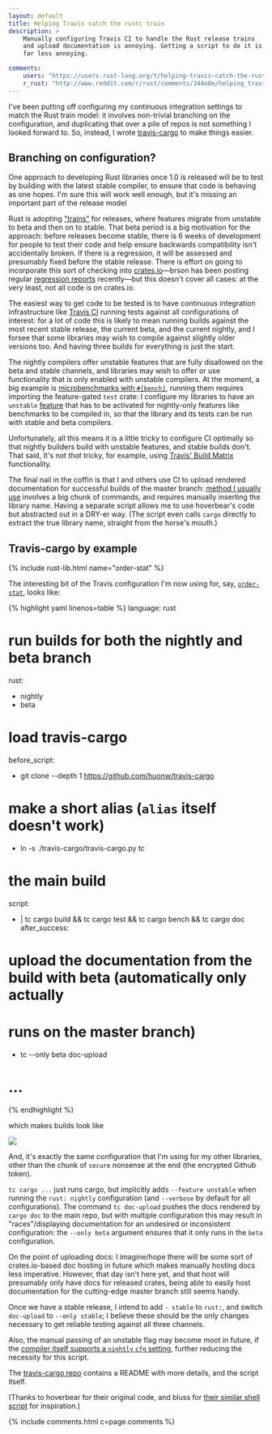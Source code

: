 ```yaml
---
layout: default
title: Helping Travis catch the rustc train
description: >
    Manually configuring Travis CI to handle the Rust release trains
    and upload documentation is annoying. Getting a script to do it is
    far less annoying.

comments:
    users: "https://users.rust-lang.org/t/helping-travis-catch-the-rustc-train/1167"
    r_rust: "http://www.reddit.com/r/rust/comments/344o0e/helping_travis_catch_the_rustc_train/"
---
```


I've been putting off configuring my continuous integration settings
to match the Rust train model: it involves non-trivial branching on
the configuration, and duplicating that over a pile of repos is not
something I looked forward to. So, instead, I wrote
[travis-cargo](https://github.com/huonw/travis-cargo) to make things
easier.

## Branching on configuration?

One approach to developing Rust libraries once 1.0 is released will be
to test by building with the latest stable compiler, to ensure that
code is behaving as one hopes. I'm sure this will work well enough, but it's missing an important part of the release model

Rust is adopting ["trains"][train] for releases, where features migrate
from unstable to beta and then on to stable. That beta period is a big
motivation for the approach: before releases become stable, there is 6
weeks of development for people to test their code and help ensure
backwards compatibility isn't accidentally broken. If there is a
regression, it will be assessed and presumably fixed before the stable
release. There is effort on going to incorporate this sort of checking
into [crates.io][crates]&mdash;brson has been posting regular
[regression reports][regress] recently&mdash;but this doesn't cover
all cases: at the very least, not all code is on crates.io.

[train]: http://blog.rust-lang.org/2014/10/30/Stability.html
[crates]: https://crates.io/
[regress]: https://internals.rust-lang.org/t/regression-report-beta-2015-04-03-vs-nightly-2015-04-24/1967

The easiest way to get code to be tested is to have continuous
integration infrastructure like [Travis CI](https://travis-ci.org/)
running tests against all configurations of interest: for a lot of
code this is likely to mean running builds against the most recent
stable release, the current beta, and the current nightly, and I
forsee that some libraries may wish to compile against slightly older
versions too. And having three builds for everything is just the start.

The nightly compilers offer unstable features that are fully
disallowed on the beta and stable channels, and libraries may wish to
offer or use functionality that is only enabled with unstable
compilers. At the moment, a big example is
[microbenchmarks with `#[bench]`][bench], running them requires
importing the feature-gated `test` crate: I configure my libraries to
have an `unstable` [feature][feature] that has to be activated for
nightly-only features like benchmarks to be compiled in, so that the
library and its tests can be run with stable and beta compilers.

[bench]: http://doc.rust-lang.org/nightly/book/benchmark-tests.html
[feature]: http://doc.crates.io/manifest.html#the-[features]-section

Unfortunately, all this means it is a little tricky to configure CI
optimally so that nightly builders build with unstable features, and
stable builds don't. That said, It's not *that* tricky, for example, using
[Travis' Build Matrix][matrix] functionality.

[matrix]: http://docs.travis-ci.com/user/build-configuration/#The-Build-Matrix

The final nail in the coffin is that I and others use CI to upload
rendered documentation for successful builds of the master branch:
[method I usually use][doc-upload] involves a big chunk of commands,
and requires manually inserting the library name. Having a separate
script allows me to use hoverbear's code but abstracted out in a
DRY-er way. (The script even calls `cargo` directly to extract the
true library name, straight from the horse's mouth.)

[doc-upload]: http://www.hoverbear.org/2015/03/07/rust-travis-github-pages/

## Travis-cargo by example

{% include rust-lib.html name="order-stat" %}

The interesting bit of the Travis configuration I'm now using for,
say,
[`order-stat`](https://github.com/huonw/order-stat/blob/34be76de3672baeae474eedc6955e7d7b0efdee7/.travis.yml),
looks like:

{% highlight yaml linenos=table %}
language: rust
# run builds for both the nightly and beta branch
rust:
  - nightly
  - beta

# load travis-cargo
before_script:
  - git clone --depth 1 https://github.com/huonw/travis-cargo
  # make a short alias (`alias` itself doesn't work)
  - ln -s ./travis-cargo/travis-cargo.py tc

# the main build
script:
  - |
      tc cargo build &&
      tc cargo test &&
      tc cargo bench &&
      tc cargo doc
after_success:
  # upload the documentation from the build with beta (automatically only actually
  # runs on the master branch)
  - tc --only beta doc-upload

# ...
{% endhighlight %}

which makes builds look like

![](travis.png)

And, it's exactly the same configuration that I'm using for my other
libraries, other than the chunk of `secure` nonsense at the end (the
encrypted Github token).

`tc cargo ...` just runs cargo, but implicitly adds `--feature
unstable` when running the `rust: nightly` configuration (and
`--verbose` by default for all configurations). The command `tc
doc-upload` pushes the docs rendered by `cargo doc` to the main repo,
but with multiple configuration this may result in "races"/displaying
documentation for an undesired or inconsistent configuration: the
`--only beta` argument ensures that it only runs in the `beta`
configuration.

On the point of uploading docs: I imagine/hope there will be some sort
of crates.io-based doc hosting in future which makes manually hosting
docs less imperative. However, that day isn't here yet, and that host
will presumably only have docs for released crates, being able to
easily host documentation for the cutting-edge master branch still
seems handy.

Once we have a stable release, I intend to add `- stable` to `rust:`,
and switch `doc-upload` to `--only stable`; I believe these should be
the only changes necessary to get reliable testing against all three
channels.

Also, the manual passing of an unstable flag may become moot in
future, if the
[compiler itself supports a `nightly` `cfg` setting][cfgnightly],
further reducing the necessity for this script.

[cfgnightly]: https://internals.rust-lang.org/t/setting-cfg-nightly-on-nightly-by-default/1893

The [travis-cargo repo](https://github.com/huonw/travis-cargo)
contains a README with more details, and the script itself.

(Thanks to hoverbear for their original code, and bluss for
[their similar shell script](https://users.rust-lang.org/t/psa-1-0-0-beta-2-is-out/1019/13)
for inspiration.)

{% include comments.html c=page.comments %}

